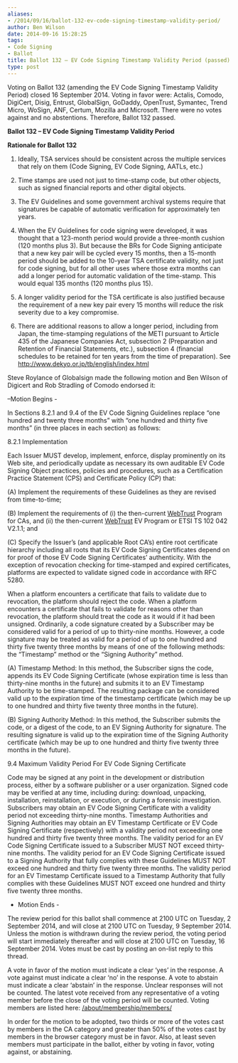 ```yaml
---
aliases:
- /2014/09/16/ballot-132-ev-code-signing-timestamp-validity-period/
author: Ben Wilson
date: 2014-09-16 15:28:25
tags:
- Code Signing
- Ballot
title: Ballot 132 – EV Code Signing Timestamp Validity Period (passed)
type: post
---
```


Voting on Ballot 132 (amending the EV Code Signing Timestamp Validity Period) closed 16 September 2014. Voting in favor were: Actalis, Comodo, DigiCert, Disig, Entrust, GlobalSign, GoDaddy, OpenTrust, Symantec, Trend Micro, WoSign, ANF, Certum, Mozilla and Microsoft. There were no votes against and no abstentions. Therefore, Ballot 132 passed.

**Ballot 132 – EV Code Signing Timestamp Validity Period**

**Rationale for Ballot 132**

1. Ideally, TSA services should be consistent across the multiple services that rely on them (Code Signing, EV Code Signing, AATLs, etc.)

1. Time stamps are used not just to time-stamp code, but other objects, such as signed financial reports and other digital objects.

1. The EV Guidelines and some government archival systems require that signatures be capable of automatic verification for approximately ten years.

1. When the EV Guidelines for code signing were developed, it was thought that a 123-month period would provide a three-month cushion (120 months plus 3). But because the BRs for Code Signing anticipate that a new key pair will be cycled every 15 months, then a 15-month period should be added to the 10-year TSA certificate validity, not just for code signing, but for all other uses where those extra months can add a longer period for automatic validation of the time-stamp. This would equal 135 months (120 months plus 15).

1. A longer validity period for the TSA certificate is also justified because the requirement of a new key pair every 15 months will reduce the risk severity due to a key compromise.

1. There are additional reasons to allow a longer period, including from Japan, the time-stamping regulations of the METI pursuant to Article 435 of the Japanese Companies Act, subsection 2 (Preparation and Retention of Financial Statements, etc.), subsection 4 (financial schedules to be retained for ten years from the time of preparation). See <http://www.dekyo.or.jp/tb/english/index.html>

Steve Roylance of Globalsign made the following motion and Ben Wilson of Digicert and Rob Stradling of Comodo endorsed it:

–Motion Begins -

In Sections 8.2.1 and 9.4 of the EV Code Signing Guidelines replace “one hundred and twenty three months” with “one hundred and thirty five months” (in three places in each section) as follows:

8.2.1 Implementation

Each Issuer MUST develop, implement, enforce, display prominently on its Web site, and periodically update as necessary its own auditable EV Code Signing Object practices, policies and procedures, such as a Certification Practice Statement (CPS) and Certificate Policy (CP) that:

(A) Implement the requirements of these Guidelines as they are revised from time-to-time;

(B) Implement the requirements of (i) the then-current [WebTrust](https://frozen.cabforum.org/WebTrust) Program for CAs, and (ii) the then-current [WebTrust](https://frozen.cabforum.org/WebTrust) EV Program or ETSI TS 102 042 V2.1.1; and

(C) Specify the Issuer’s (and applicable Root CA’s) entire root certificate hierarchy including all roots that its EV Code Signing Certificates depend on for proof of those EV Code Signing Certificates’ authenticity. With the exception of revocation checking for time-stamped and expired certificates, platforms are expected to validate signed code in accordance with RFC 5280.

When a platform encounters a certificate that fails to validate due to revocation, the platform should reject the code. When a platform encounters a certificate that fails to validate for reasons other than revocation, the platform should treat the code as it would if it had been unsigned. Ordinarily, a code signature created by a Subscriber may be considered valid for a period of up to thirty-nine months. However, a code signature may be treated as valid for a period of up to one hundred and thirty five twenty three months by means of one of the following methods: the “Timestamp” method or the “Signing Authority” method.

(A) Timestamp Method: In this method, the Subscriber signs the code, appends its EV Code Signing Certificate (whose expiration time is less than thirty-nine months in the future) and submits it to an EV Timestamp Authority to be time-stamped. The resulting package can be considered valid up to the expiration time of the timestamp certificate (which may be up to one hundred and thirty five twenty three months in the future).

(B) Signing Authority Method: In this method, the Subscriber submits the code, or a digest of the code, to an EV Signing Authority for signature. The resulting signature is valid up to the expiration time of the Signing Authority certificate (which may be up to one hundred and thirty five twenty three months in the future).

9.4 Maximum Validity Period For EV Code Signing Certificate

Code may be signed at any point in the development or distribution process, either by a software publisher or a user organization. Signed code may be verified at any time, including during: download, unpacking, installation, reinstallation, or execution, or during a forensic investigation. Subscribers may obtain an EV Code Signing Certificate with a validity period not exceeding thirty-nine months. Timestamp Authorities and Signing Authorities may obtain an EV Timestamp Certificate or EV Code Signing Certificate (respectively) with a validity period not exceeding one hundred and thirty five twenty three months. The validity period for an EV Code Signing Certificate issued to a Subscriber MUST NOT exceed thirty-nine months. The validity period for an EV Code Signing Certificate issued to a Signing Authority that fully complies with these Guidelines MUST NOT exceed one hundred and thirty five twenty three months. The validity period for an EV Timestamp Certificate issued to a Timestamp Authority that fully complies with these Guidelines MUST NOT exceed one hundred and thirty five twenty three months.

- Motion Ends -

The review period for this ballot shall commence at 2100 UTC on Tuesday, 2 September 2014, and will close at 2100 UTC on Tuesday, 9 September 2014. Unless the motion is withdrawn during the review period, the voting period will start immediately thereafter and will close at 2100 UTC on Tuesday, 16 September 2014. Votes must be cast by posting an on-list reply to this thread.

A vote in favor of the motion must indicate a clear ‘yes’ in the response. A vote against must indicate a clear ‘no’ in the response. A vote to abstain must indicate a clear ‘abstain’ in the response. Unclear responses will not be counted. The latest vote received from any representative of a voting member before the close of the voting period will be counted. Voting members are listed here: [/about/membership/members/](/about/membership/members/)

In order for the motion to be adopted, two thirds or more of the votes cast by members in the CA category and greater than 50% of the votes cast by members in the browser category must be in favor. Also, at least seven members must participate in the ballot, either by voting in favor, voting against, or abstaining.